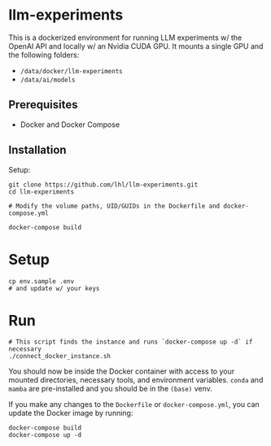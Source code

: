 # llm-experiments

This is a dockerized environment for running LLM experiments w/ the OpenAI API and locally w/ an Nvidia CUDA GPU.
It mounts a single GPU and the following folders:
* `/data/docker/llm-experiments`
* `/data/ai/models`

## Prerequisites
* Docker and Docker Compose

## Installation
Setup:
```
git clone https://github.com/lhl/llm-experiments.git
cd llm-experiments

# Modify the volume paths, UID/GUIDs in the Dockerfile and docker-compose.yml 

docker-compose build
```

# Setup
```
cp env.sample .env
# and update w/ your keys

```

# Run
```
# This script finds the instance and runs `docker-compose up -d` if necessary
./connect_docker_instance.sh
```

You should now be inside the Docker container with access to your mounted directories, necessary tools, and environment variables. `conda` and `mamba` are pre-installed and you should be in the `(base)` venv.

If you make any changes to the `Dockerfile` or `docker-compose.yml`, you can update the Docker image by running:
```
docker-compose build
docker-compose up -d
```
